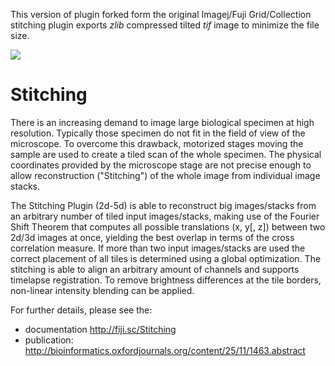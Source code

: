This version of plugin forked form the original Imagej/Fuji Grid/Collection stitching plugin exports *zlib* compressed tilted *tif* image to minimize the file size. 

[![](https://travis-ci.org/fiji/Stitching.svg?branch=master)](https://travis-ci.org/fiji/Stitching)

Stitching
=========

There is an increasing demand to image large biological specimen at high
resolution. Typically those specimen do not fit in the field of view of
the microscope. To overcome this drawback, motorized stages moving the
sample are used to create a tiled scan of the whole specimen. The physical
coordinates provided by the microscope stage are not precise enough to
allow reconstruction ("Stitching") of the whole image from individual
image stacks.

The Stitching Plugin (2d-5d) is able to reconstruct big images/stacks from
an arbitrary number of tiled input images/stacks, making use of the
Fourier Shift Theorem that computes all possible translations (x, y[, z])
between two 2d/3d images at once, yielding the best overlap in terms of
the cross correlation measure. If more than two input images/stacks are
used the correct placement of all tiles is determined using a global
optimization. The stitching is able to align an arbitrary amount of
channels and supports timelapse registration. To remove brightness
differences at the tile borders, non-linear intensity blending can be
applied.

For further details, please see the:
- documentation http://fiji.sc/Stitching
- publication: http://bioinformatics.oxfordjournals.org/content/25/11/1463.abstract
